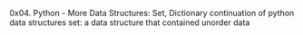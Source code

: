0x04. Python - More Data Structures: Set, Dictionary
continuation of python data structures 
set: a data structure that contained unorder data

